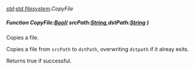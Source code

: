 _[std](../../modules/std/std-module.md):[std.filesystem](../../modules/std/std-filesystem.md).CopyFile_
##### Function CopyFile:[Bool](../../modules/wonkey/wonkey-types-bool.md)( srcPath:[String](../../modules/wonkey/wonkey-types-string.md),dstPath:[String](../../modules/wonkey/wonkey-types-string.md) )
Copies a file.

Copies a file from `srcPath` to `dstPath`, overwriting `dstpath` if it alreay exits.

Returns true if successful.
